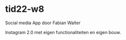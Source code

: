 # tid22-w8
Social media App door Fabian Walter

Instagram 2.0 met eigen functionaliteiten en eigen bouw.

